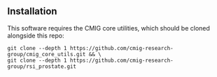 ## Installation 
This software requires the CMIG core utilities, which should be cloned alongside this repo:
```
git clone --depth 1 https://github.com/cmig-research-group/cmig_core_utils.git && \
git clone --depth 1 https://github.com/cmig-research-group/rsi_prostate.git
```
